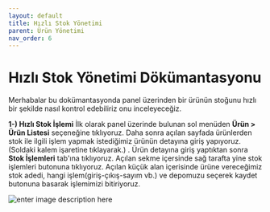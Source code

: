```yaml
---
layout: default
title: Hızlı Stok Yönetimi
parent: Ürün Yönetimi
nav_order: 6
---
```

# Hızlı Stok Yönetimi Dökümantasyonu

Merhabalar bu dokümantasyonda panel üzerinden bir ürünün stoğunu hızlı bir şekilde nasıl kontrol edebiliriz onu inceleyeceğiz.

**1-) Hızlı Stok İşlemi**
İlk olarak panel üzerinde bulunan sol menüden **Ürün > Ürün Listesi** seçeneğine tıklıyoruz. Daha sonra açılan sayfada ürünlerden stok ile ilgili işlem yapmak istediğimiz ürünün detayına giriş yapıyoruz.(Soldaki kalem işaretine tıklayarak.) . Ürün detayına giriş yaptıktan sonra  **Stok İşlemleri** tab'ına tıklıyoruz. Açılan sekme içersinde sağ tarafta yine stok işlemleri butonuna tıklıyoruz. Açılan küçük alan içerisinde ürüne vereceğimiz stok adedi, hangi işlem(giriş-çıkış-sayım vb.) ve depomuzu seçerek kaydet butonuna basarak işlemimizi bitiriyoruz.

![enter image description here](https://i.ibb.co/VNdLFvg/Screen-Shot-2022-08-15-at-20-55-18.png)

